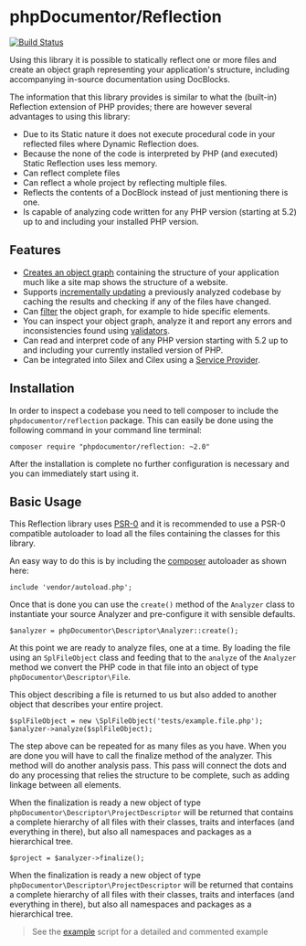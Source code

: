 # phpDocumentor/Reflection

[![Build Status]](http://travis-ci.org/phpDocumentor/Reflection)

Using this library it is possible to statically reflect one or more files and create an object graph representing
your application's structure, including accompanying in-source documentation using DocBlocks.

The information that this library provides is similar to what the (built-in) Reflection extension of PHP provides; there 
are however several advantages to using this library:

- Due to its Static nature it does not execute procedural code in your reflected files where Dynamic Reflection does.
- Because the none of the code is interpreted by PHP (and executed) Static Reflection uses less memory.
- Can reflect complete files 
- Can reflect a whole project by reflecting multiple files.
- Reflects the contents of a DocBlock instead of just mentioning there is one.
- Is capable of analyzing code written for any PHP version (starting at 5.2) up to and including your installed
  PHP version.

## Features

* [Creates an object graph] containing the structure of your application much like a site map shows the 
  structure of a website.
* Supports [incrementally updating] a previously analyzed codebase by caching the results 
  and checking if any of the files have changed.
* Can [filter] the object graph, for example to hide specific elements.
* You can inspect your object graph, analyze it and report any errors and inconsistencies found using [validators].
* Can read and interpret code of any PHP version starting with 5.2 up to and including your currently installed version 
  of PHP.
* Can be integrated into Silex and Cilex using a [Service Provider].

## Installation

In order to inspect a codebase you need to tell composer to include the `phpdocumentor/reflection` package. This
can easily be done using the following command in your command line terminal:

    composer require "phpdocumentor/reflection: ~2.0"

After the installation is complete no further configuration is necessary and you can immediately start using it.

## Basic Usage

This Reflection library uses [PSR-0] and it is recommended to use a PSR-0 compatible autoloader to load all the 
files containing the classes for this library. 

An easy way to do this is by including the [composer] autoloader as shown here:

    include 'vendor/autoload.php';

Once that is done you can use the `create()` method of the `Analyzer` class to instantiate your source Analyzer and 
pre-configure it with sensible defaults.
    
    $analyzer = phpDocumentor\Descriptor\Analyzer::create();

At this point we are ready to analyze files, one at a time. By loading the file using an `SplFileObject` class and 
feeding that to the `analyze` of the `Analyzer` method we convert the PHP code in that file into an object of type 
`phpDocumentor\Descriptor\File`.

This object describing a file is returned to us but also added to another object that describes your entire project.

    $splFileObject = new \SplFileObject('tests/example.file.php');
    $analyzer->analyze($splFileObject);
    
The step above can be repeated for as many files as you have. When you are done you will have to call the finalize 
method of the analyzer. This method will do another analysis pass. This pass will connect the dots and do any processing
that relies the structure to be complete, such as adding linkage between all elements.

When the finalization is ready a new object of type `phpDocumentor\Descriptor\ProjectDescriptor` will be returned that
contains a complete hierarchy of all files with their classes, traits and interfaces (and everything in there), but also
all namespaces and packages as a hierarchical tree.

    $project = $analyzer->finalize();
    
When the finalization is ready a new object of type `phpDocumentor\Descriptor\ProjectDescriptor` will be returned that
contains a complete hierarchy of all files with their classes, traits and interfaces (and everything in there), but also
all namespaces and packages as a hierarchical tree.

> See the [example] script for a detailed and commented example

[Build Status]:            https://secure.travis-ci.org/phpDocumentor/Reflection.png
[PSR-0]:                   http://php-fig.com
[Creates an object graph]: docs/usage.rst
[incrementally updating]:  docs/incremental-updates.rst
[filter]:                  docs/filtering.rst
[validators]:              docs/inspecting.rst
[Service Provider]:        docs/integrating-with-silex-and-cilex.rst
[example]:                 example.php
[composer]:                http://getcomposer.org